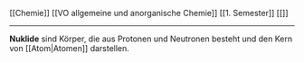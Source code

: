 [[Chemie]] [[VO allgemeine und anorganische Chemie]] [[1. Semester]] [[]]

---

**Nuklide** sind Körper, die aus Protonen und Neutronen besteht und den Kern von [[Atom|Atomen]] darstellen.
